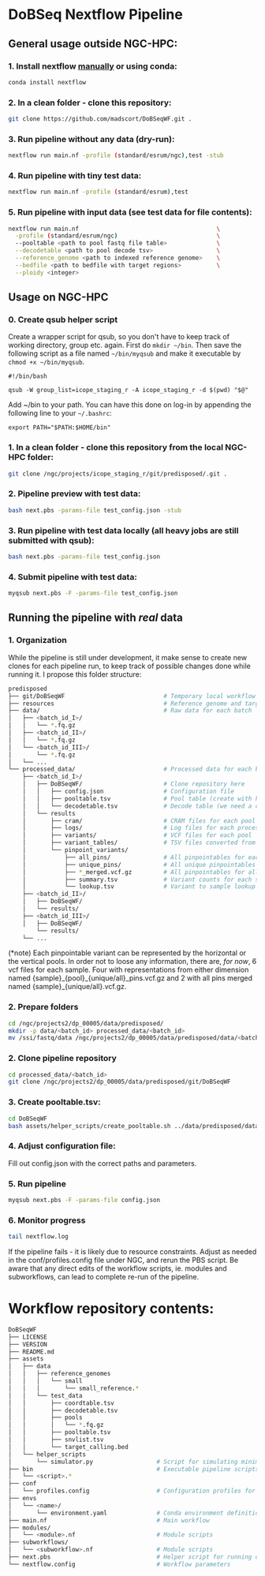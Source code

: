 # DoBSeq Nextflow Pipeline

## General usage outside NGC-HPC:

### 1. Install nextflow [manually](https://www.nextflow.io/docs/latest/getstarted.html) or using conda:

```Bash
conda install nextflow
```

### 2. In a clean folder - clone this repository:

```Bash
git clone https://github.com/madscort/DoBSeqWF.git .
```

### 3. Run pipeline without any data (dry-run):

```Bash
nextflow run main.nf -profile (standard/esrum/ngc),test -stub
```

### 4. Run pipeline with tiny test data:

```Bash
nextflow run main.nf -profile (standard/esrum),test
```

### 5. Run pipeline with input data (see test data for file contents):

```Bash
nextflow run main.nf                                       \
  -profile (standard/esrum/ngc)                            \
  --pooltable <path to pool fastq file table>              \
  --decodetable <path to pool decode tsv>                  \
  --reference_genome <path to indexed reference genome>    \
  --bedfile <path to bedfile with target regions>          \
  --ploidy <integer>
```

## Usage on NGC-HPC

### 0. Create qsub helper script

Create a wrapper script for qsub, so you don't have to keep track of working directory, group etc. again.
First do `mkdir ~/bin`. Then save the following script as a file named `~/bin/myqsub` and make it executable by `chmod +x ~/bin/myqsub`.

```
#!/bin/bash

qsub -W group_list=icope_staging_r -A icope_staging_r -d $(pwd) "$@"
```

Add ~/bin to your path. You can have this done on log-in by appending the following line to your `~/.bashrc`:

```
export PATH="$PATH:$HOME/bin"
```

### 1. In a clean folder - clone this repository from the local NGC-HPC folder:

```Bash
git clone /ngc/projects/icope_staging_r/git/predisposed/.git .
```

### 2. Pipeline preview with test data:

```Bash
bash next.pbs -params-file test_config.json -stub
```

### 3. Run pipeline with test data locally (all heavy jobs are still submitted with qsub):

```Bash
bash next.pbs -params-file test_config.json
```

### 4. Submit pipeline with test data:

```Bash
myqsub next.pbs -F -params-file test_config.json
```

## Running the pipeline with _real_ data

### 1. Organization
While the pipeline is still under development, it make sense to create new clones for each pipeline run, to keep track of possible changes done while running it. I propose this folder structure:

```Bash
predisposed
├── git/DoBSeqWF                            # Temporary local workflow repository
├── resources                               # Reference genome and target files.
├── data/                                   # Raw data for each batch
│   ├── <batch_id_I>/
│   │   └── *.fq.gz
│   ├── <batch_id_II>/
│   │   └── *.fq.gz
│   └── <batch_id_III>/
│       └── *.fq.gz
│   └── ...
└── processed_data/                         # Processed data for each batch
    ├── <batch_id_I>/
    │   ├── DoBSeqWF/                       # Clone repository here
    │   │   ├── config.json                 # Configuration file
    │   │   ├── pooltable.tsv               # Pool table (create with helper script)
    │   │   └── decodetable.tsv             # Decode table (we need a convention for this)
    │   └── results
    │       ├── cram/                       # CRAM files for each pool
    │       ├── logs/                       # Log files for each process
    │       ├── variants/                   # VCF files for each pool
    │       ├── variant_tables/             # TSV files converted from pool VCFs
    │       └── pinpoint_variants/
    │           ├── all_pins/               # All pinpointables for each sample in individual vcfs (*note)
    │           ├── unique_pins/            # All unique pinpointables for each sample in individual vcfs (*note)
    │           ├── *_merged.vcf.gz         # All pinpointables for all samples in a single vcf without sample information
    │           ├── summary.tsv             # Variant counts for each sample
    │           └── lookup.tsv              # Variant to sample lookup table
    ├── <batch_id_II>/
    │   ├── DoBSeqWF/
    │   └── results/
    ├── <batch_id_III>/
    │   ├── DoBSeqWF/
        └── results/
    └── ...
```
(*note) Each pinpointable variant can be represented by the horizontal or the vertical pools. In order not to loose any information, there are, _for now_, 6 vcf files for each sample. Four with representations from either dimension named {sample}\_{pool}\_{unique/all}\_pins.vcf.gz and 2 with all pins merged named {sample}\_{unique/all}.vcf.gz.

### 2. Prepare folders

```Bash
cd /ngc/projects2/dp_00005/data/predisposed/
mkdir -p data/<batch_id> processed_data/<batch_id>
mv /ssi/fastq/data /ngc/projects2/dp_00005/data/predisposed/data/<batch_id>/
```

### 2. Clone pipeline repository

```Bash
cd processed_data/<batch_id>
git clone /ngc/projects2/dp_00005/data/predisposed/git/DoBSeqWF
```

### 3. Create pooltable.tsv:

```Bash
cd DoBSeqWF
bash assets/helper_scripts/create_pooltable.sh ../data/predisposed/data/<batch_id>/
```

### 4. Adjust configuration file:

Fill out config.json with the correct paths and parameters.


### 5. Run pipeline

```Bash
myqsub next.pbs -F -params-file config.json
```

### 6. Monitor progress

```Bash
tail nextflow.log
```

If the pipeline fails - it is likely due to resource constraints. Adjust as needed in the conf/profiles.config file under NGC, and rerun the PBS script. Be aware that any direct edits of the workflow scripts, ie. modules and subworkflows, can lead to complete re-run of the pipeline.


# Workflow repository contents:

```Bash
DoBSeqWF                                    
├── LICENSE
├── VERSION
├── README.md
├── assets
│   ├── data
│   │   ├── reference_genomes
│   │   │   └── small
│   │   │       └── small_reference.*
│   │   └── test_data
│   │       ├── coordtable.tsv
│   │       ├── decodetable.tsv
│   │       ├── pools
│   │       │   └── *.fq.gz
│   │       ├── pooltable.tsv
│   │       ├── snvlist.tsv
│   │       └── target_calling.bed
│   └── helper_scripts
│       └── simulator.py                  # Script for simulating minimal pipeline data
├── bin                                   # Executable pipeline scripts
│   └── <script>.*
├── conf
│   └── profiles.config                   # Configuration profiles for compute environments
├── envs
│   └── <name>/
│       └── environment.yaml              # Conda environment definitions
├── main.nf                               # Main workflow
├── modules/
│   └── <module>.nf                       # Module scripts
├── subworkflows/
│   └── <subworkflow>.nf                  # Module scripts
├── next.pbs                              # Helper script for running on NGC-HPC
└── nextflow.config                       # Workflow parameters
```

